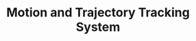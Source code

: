 ---
layout: page
title: Motion and Trajectory Tracking System
description: For an Aerial Vehicle 
img: assets/img/project1/project1_profile.png
redirect: https://github.com/pradnyas5/state-estimation-algorithms
importance: 1
category: state estimation
related_publications: false
---
